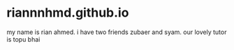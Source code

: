 # riannnhmd.github.io
my name is rian ahmed. i have two friends zubaer and syam. our lovely tutor is topu bhai
